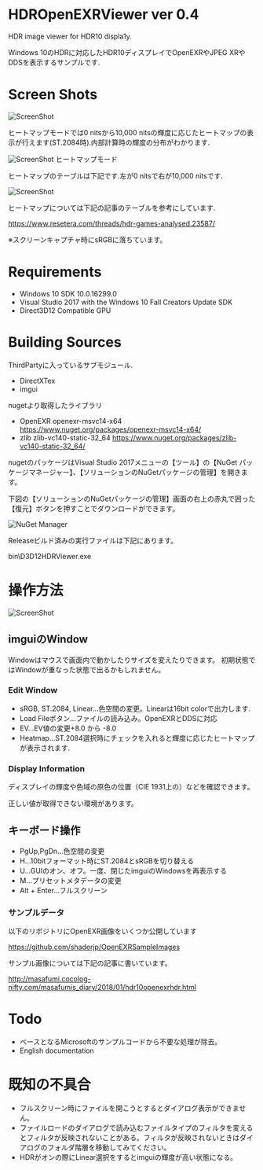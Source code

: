 # HDROpenEXRViewer ver 0.4
HDR image viewer for HDR10 displa1y.

Windows 10のHDRに対応したHDR10ディスプレイでOpenEXRやJPEG XRやDDSを表示するサンプルです.

# Screen Shots

![ScreenShot](https://github.com/shaderjp/HDROpenEXRViewer/blob/master/ScreenShots/screenshot.jpg)

ヒートマップモードでは0 nitsから10,000 nitsの輝度に応じたヒートマップの表示が行えます(ST.2084時).内部計算時の輝度の分布がわかります.

![ScreenShot](https://github.com/shaderjp/HDROpenEXRViewer/blob/master/ScreenShots/heatmap.jpg)
ヒートマップモード

ヒートマップのテーブルは下記です.左が0 nitsで右が10,000 nitsです.

![ScreenShot](https://github.com/shaderjp/HDROpenEXRViewer/blob/master/ScreenShots/heatmapReference.png)

ヒートマップについては下記の記事のテーブルを参考にしています.

https://www.resetera.com/threads/hdr-games-analysed.23587/

※スクリーンキャプチャ時にsRGBに落ちています。

# Requirements
- Windows 10 SDK 10.0.16299.0
- Visual Studio 2017 with the Windows 10 Fall Creators Update SDK
- Direct3D12 Compatible GPU

# Building Sources

ThirdPartyに入っているサブモジュール.

- DirectXTex
- imgui

nugetより取得したライブラリ
- OpenEXR openexr-msvc14-x64 https://www.nuget.org/packages/openexr-msvc14-x64/
- zlib zlib-vc140-static-32_64 https://www.nuget.org/packages/zlib-vc140-static-32_64/

nugetのパッケージはVisual Studio 2017メニューの【ツール】の【NuGet パッケージマネージャー】、【ソリューションのNuGetパッケージの管理】を開きます。

下図の【ソリューションのNuGetパッケージの管理】画面の右上の赤丸で囲った【復元】ボタンを押すことでダウンロードができます。

![NuGet Manager](https://github.com/shaderjp/HDROpenEXRViewer/blob/master/ScreenShots/nuget.jpg)

Releaseビルド済みの実行ファイルは下記にあります。

bin\D3D12HDRViewer.exe

# 操作方法

![ScreenShot](https://github.com/shaderjp/HDROpenEXRViewer/blob/master/ScreenShots/screenshot.jpg)

## imguiのWindow

Windowはマウスで画面内で動かしたりサイズを変えたりできます。
初期状態ではWindowが重なった状態で出るかもしれません。

### Edit Window
- sRGB, ST.2084, Linear...色空間の変更。Linearは16bit colorで出力します.
- Load Fileボタン...ファイルの読み込み。OpenEXRとDDSに対応
- EV...EV値の変更+8.0 から -8.0
- Heatmap...ST.2084選択時にチェックを入れると輝度に応じたヒートマップが表示されます.

### Display Information

ディスプレイの輝度や色域の原色の位置（CIE 1931上の）などを確認できます。

正しい値が取得できない環境があります。

## キーボード操作
- PgUp,PgDn...色空間の変更
- H...10bitフォーマット時にST.2084とsRGBを切り替える
- U...GUIのオン、オフ。一度、閉じたimguiのWindowsを再表示する
- M...プリセットメタデータの変更
- Alt + Enter...フルスクリーン

###  サンプルデータ

以下のリポジトリにOpenEXR画像をいくつか公開しています

https://github.com/shaderjp/OpenEXRSampleImages

サンプル画像については下記の記事に書いています。

http://masafumi.cocolog-nifty.com/masafumis_diary/2018/01/hdr10openexrhdr.html

# Todo
- ベースとなるMicrosoftのサンプルコードから不要な処理が除去。
- English documentation

# 既知の不具合
- フルスクリーン時にファイルを開こうとするとダイアログ表示ができません。
- ファイルロードのダイアログで読み込むファイルタイプのフィルタを変えるとフィルタが反映されないことがある。フィルタが反映されないときはダイアログのフォルダ階層を移動してみてください。
- HDRがオンの際にLinear選択をするとimguiの輝度が高い状態になる。
